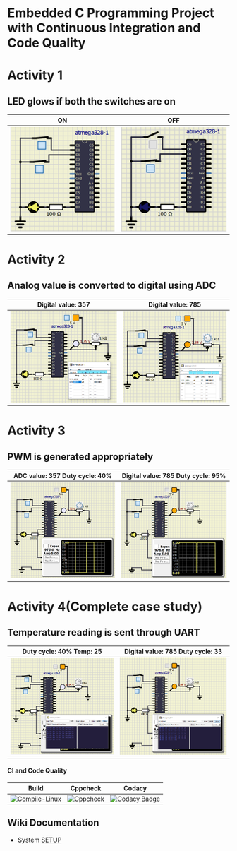# Embedded C Programming Project with Continuous Integration and Code Quality

# Activity 1

## LED glows if both the switches are on

|ON|OFF|
|:--:|:--:|
|![ON](simulation/Act1_ON.PNG)|![OFF](simulation/Act1_OFF.PNG)|

# Activity 2

## Analog value is converted to digital using ADC

|Digital value: 357|Digital value: 785|
|:--:|:--:|
|![ON](simulation/ADC_357.PNG)|![OFF](simulation/ADC_785.PNG)|

# Activity 3

## PWM is generated appropriately

|ADC value: 357 Duty cycle: 40% |Digital value: 785 Duty cycle: 95%|
|:--:|:--:|
|![ON](simulation/PWM_357.PNG)|![OFF](simulation/PWM_785.PNG)|

# Activity 4(Complete case study)

## Temperature reading is sent through UART

| Duty cycle: 40% Temp: 25 |Digital value: 785 Duty cycle: 33|
|:--:|:--:|
|![ON](simulation/UART_357.PNG)|![OFF](simulation/UART_785.PNG)|

#### CI and Code Quality

|Build|Cppcheck|Codacy|
|:--:|:--:|:--:|
|[![Compile-Linux](https://github.com/ShankarBalu/EmbeddedC_256284/actions/workflows/Compile.yml/badge.svg)](https://github.com/ShankarBalu/EmbeddedC_256284/actions/workflows/Compile.yml)|[![Cppcheck](https://github.com/ShankarBalu/EmbeddedC_256284/actions/workflows/CodeQulaity.yml/badge.svg)](https://github.com/ShankarBalu/EmbeddedC_256284/actions/workflows/CodeQulaity.yml)|[![Codacy Badge](https://app.codacy.com/project/badge/Grade/32a9a176898741199261569617fa28d1)](https://www.codacy.com/gh/ShankarBalu/EmbeddedC_256284/dashboard?utm_source=github.com&amp;utm_medium=referral&amp;utm_content=ShankarBalu/EmbeddedC_256284&amp;utm_campaign=Badge_Grade)|

## Wiki Documentation
* System [SETUP](https://github.com/Bharathgopal/Emb-C/wiki)

